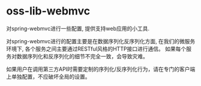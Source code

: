 
# oss-lib-webmvc

对spring-webmvc进行一些配置, 提供支持web应用的小工具.

对spring-webmvc进行的配置主要是在数据序列化反序列化方面, 在我们的微服务环境下, 各个服务之间主要通过RESTful风格的HTTP接口进行通信。
如果每个服务对数据序列化和反序列化的细节不完全一致，会导致灾难。

如果用户在调用第三方API时需要定制的序列化/反序列化行为，请在专门的客户端上单独配置，不应破坏全局的设置。
